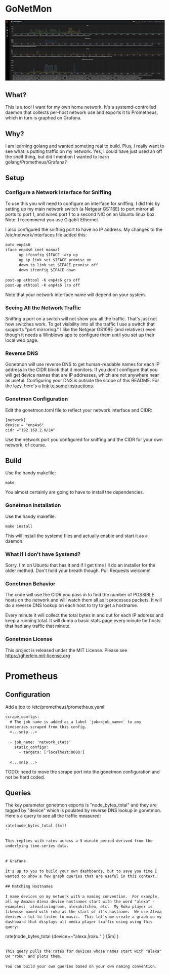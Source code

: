 # GoNetMon

![Grafana Image](/images/grafana.png)

## What?

This is a tool I want for my own home network.  It's a systemd-controlled daemon that collects per-host network use and exports it to Prometheus, which in turn is graphed on Grafana.

## Why?

I am learning golang and wanted someting real to build.  Plus, I
really want to see what is putting traffic on my network.  Yes, I
could have just used an off the shelf thing, but did I mention I
wanted to learn golang/Prometheus/Grafana?

## Setup

### Configure a Network Interface for Sniffing

To use this you will need to configure an interface for sniffing.  I
did this by setting up my main network switch (a Netgear GS116E) to
port mirror all ports to port 1, and wired port 1 to a second NIC on
an Ubuntu linux box.  Note:  I recommend you use Gigabit Ethernet.

I also configured the sniffing port to have no IP address.  My changes
to the /etc/network/interfaces file added this:

```
auto enp4s6
iface enp4s6 inet manual
      up ifconfig $IFACE -arp up
      up ip link set $IFACE promisc on
      down ip link set $IFACE promisc off
      down ifconfig $IFACE down

post-up ethtool -K enp4s6 gro off
post-up ethtool -K enp4s6 lro off
```

Note that your network interface name will depend on your system.

### Seeing All the Network Traffic

Sniffing a port on a switch will not show you all the traffic.  That's just not how switches work.  To get visibility into all the traffic I use a switch that supports "port mirroring."  I like the Netgear GS108E (and relatives) even though it needs a Winblows app to configure them until you set up their local web page.

### Reverse DNS

Gonetmon will use reverse DNS to get human-readable names for each IP address in the CIDR block that it monitors.  If you don't configure that you will get device names that are IP addresses, which are not anywhere near as useful.  Configuring your DNS is outside the scope of this README.  For the lazy, here's a [link to some instructions](https://www.tecmint.com/install-dhcp-server-in-ubuntu-debian/).


### Gonetmon Configuration

Edit the gonetmon.toml file to reflect your network interface and CIDR:

```
[network]
device = "enp4s6"
cidr ="192.168.2.0/24"
```
Use the network port you configured for sniffing and the CIDR for your own network, of course.

## Build

Use the handy makefile:

```
make 
```
You almost certainly are going to have to install the dependencies.


### Gonetmon Installation

Use the handy makefile:

```
make install 
```

This will install the systemd files and actually enable and start it as a daemon.

### What if I don't have Systemd?

Sorry.  I'm on Ubuntu that has it and if I get time I'll do an installer for the older method.  Don't hold your breath though.  Pull Requests welcome!

### Gonetmon Behavior

The code will use the CIDR you pass in to find the number of POSSIBLE
hosts on the network and will watch them all as it processes packets.
It will do a reverse DNS lookup on each host to try to get a hostname.

Every minute it will collect the total bytes in and out for each IP
address and keep a running total.  It will dump a basic stats page
every minute for hosts that had any traffic that minute.

###  Gonetmon License

This project is released under the MIT License.  Please see https://gherlein.mit-license.org

# Prometheus

## Configuration
Add a job to /etc/prometheus/prometheus.yaml:

```
scrape_configs:
  # The job name is added as a label `job=<job_name>` to any timeseries scraped from this config.
  <...snip...>

  - job_name: 'network_stats'
    static_configs:
      - targets: ['localhost:8080']

  <...snip...>
```

TODO:  need to move the scrape port into the gonetmon configuration and not be hard coded.

## Queries

The key parameter gonetmon exports is "node_bytes_total" and they are tagged by "device" which is poulated by reverse DNS lookup in gonetmon.  Here's a query to see all the traffic measured:

```
rate(node_bytes_total [5m])
``

This replies with rates across a 5 minute period derived from the underlying time-series data.


# Grafana

It's up to you to build your own dashboards, but to save you time I wanted to show a few graph queries that are useful in this context.

## Matching Hostnames

I name devices on my network with a naming convention.  For example, all my Amazon Alexa device hostnames start with the word "alexa" - examples:  alexalivingroom, alexakitchen, etc.  My Roku player is likewise named with roku as the start of it's hostname.  We use Alexa devices a lot to listen to music.  This let's me create a graph on my dashboard that displays all media player traffic using using this query:

```
rate(node_bytes_total {device=~"alexa.*|roku.*" } [5m] )
```

This query pulls the rates for devices whose names start with "alexa" OR "roku" and plots them.

You can build your own queries based on your own naming convention.

